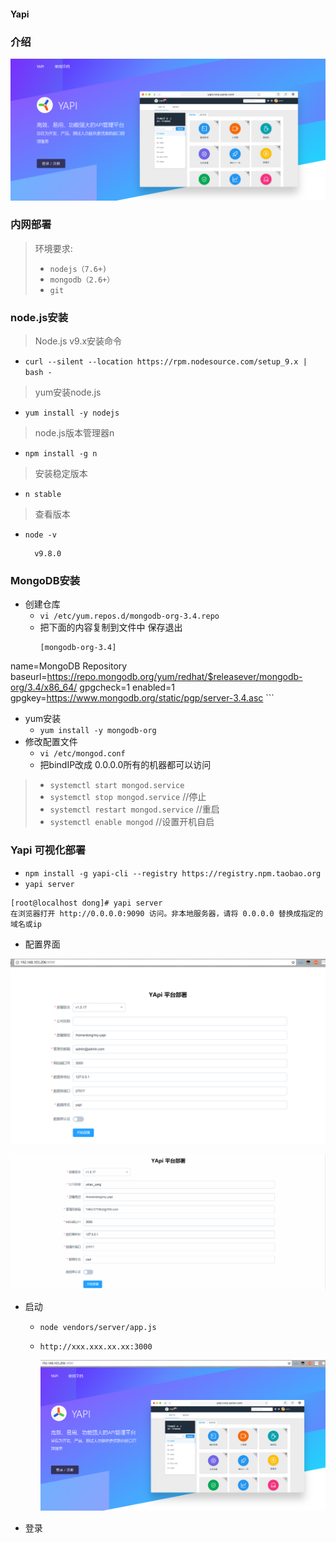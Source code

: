 #### Yapi

### 介绍

![](./img/1.png)

### 内网部署

>环境要求:
> * `nodejs（7.6+)`
> * `mongodb（2.6+）`
> * `git`

### node.js安装

>Node.js v9.x安装命令
* `curl --silent --location https://rpm.nodesource.com/setup_9.x | bash -`

>yum安装node.js
* `yum install -y nodejs`

>node.js版本管理器n
* `npm install -g n`

>安装稳定版本
* `n stable`

>查看版本
* `node -v`
  ```
  	v9.8.0
  ```
### MongoDB安装

* 创建仓库
  * `vi /etc/yum.repos.d/mongodb-org-3.4.repo`
  * 把下面的内容复制到文件中 保存退出
    ```
    [mongodb-org-3.4]
name=MongoDB Repository
baseurl=https://repo.mongodb.org/yum/redhat/$releasever/mongodb-org/3.4/x86_64/
gpgcheck=1
enabled=1
gpgkey=https://www.mongodb.org/static/pgp/server-3.4.asc
    ```
* yum安装
  * `yum install -y mongodb-org`
* 修改配置文件
  * `vi /etc/mongod.conf`
  * 把bindIP改成 0.0.0.0所有的机器都可以访问

> * `systemctl start mongod.service`
> * `systemctl stop mongod.service` //停止
> * `systemctl restart mongod.service` //重启
> * `systemctl enable mongod` //设置开机自启

### Yapi 可视化部署

* `npm install -g yapi-cli --registry https://registry.npm.taobao.org`
*  `yapi server`
  ```
  [root@localhost dong]# yapi server                
  在浏览器打开 http://0.0.0.0:9090 访问。非本地服务器，请将 0.0.0.0 替换成指定的域名或ip
  ```
* 配置界面

![](./img/3.png)

![](./img/1.gif)

* 启动
  * `node vendors/server/app.js`
  * `http://xxx.xxx.xx.xx:3000`

    ![](./img/4.png)

* 登录
